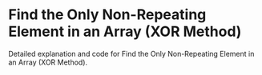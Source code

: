 # Find the Only Non-Repeating Element in an Array (XOR Method)

Detailed explanation and code for Find the Only Non-Repeating Element in an Array (XOR Method).